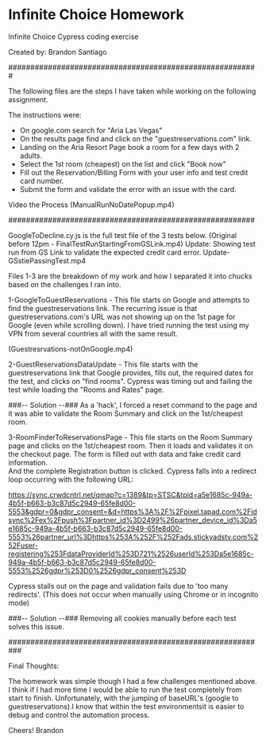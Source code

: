 # Infinite Choice Homework
Infinite Choice Cypress coding exercise 

Created by: Brandon Santiago

#########################################################

The following files are the steps I have taken while working on the following assignment.

The instructions were:

* On google.com search for "Aria Las Vegas"
* On the results page find and click on the "guestreservations.com" link.
* Landing on the Aria Resort Page book a room for a few days with 2 adults.
* Select the 1st room (cheapest) on the list and click "Book now"
* Fill out the Reservation/Billing Form with your user info and test credit card number.
* Submit the form and validate the error with an issue with the card.

Video the Process 
(ManualRunNoDatePopup.mp4)

########################################################

GoogleToDecline.cy.js is the full test file of the 3 tests below.
(Original before 12pm - FinalTestRunStartingFromGSLink.mp4)
Update:  Showing test run from GS Link to validate the expected credit card error.
Update-GSstiePassingTest.mp4

Files 1-3 are the breakdown of my work and how I separated it into chucks based on 
the challenges I ran into.

1-GoogleToGuestReservations - This file starts on Google and attempts to find the guestreservations link.
The recurring issue is that guestreservations.com's URL was not showing up on the 1st page for Google (even while scrolling down).
I have tried running the test using my VPN from several countries all with the same result.

(Guestresrvations-notOnGoogle.mp4)

2-GuestReservationsDataUpdate - This file starts with the guestreservations link that Google provides, fills out, the
required dates for the test, and clicks on "find rooms".  Cypress was timing out and failing the test while loading the 
"Rooms and Rates" page.  

###-- Solution --###
As a 'hack', I forced a reset command to the page and it was able to validate the Room Summary and 
click on the 1st/cheapest room.

3-RoomFinderToReservationsPage - This file starts on the Room Summary page and clicks on the 1st/cheapest room.  Then it 
loads and validates it on the checkout page.  The form is filled out with data and fake credit card information.  
And the complete Registration button is clicked.   Cypress falls into a redirect loop occurring with the following URL:

https://sync.crwdcntrl.net/qmap?c=1389&tp=STSC&tpid=a5e1685c-949a-4b5f-b663-b3c87d5c2949-65fe8d00-5553&gdpr=0&gdpr_consent=&d=https%3A%2F%2Fpixel.tapad.com%2Fidsync%2Fex%2Fpush%3Fpartner_id%3D2499%26partner_device_id%3Da5e1685c-949a-4b5f-b663-b3c87d5c2949-65fe8d00-5553%26partner_url%3Dhttps%253A%252F%252Fads.stickyadstv.com%252Fuser-registering%253FdataProviderId%253D721%2526userId%253Da5e1685c-949a-4b5f-b663-b3c87d5c2949-65fe8d00-5553%2526gdpr%253D0%2526gdpr_consent%253D

Cypress stalls out on the page and validation fails due to 'too many redirects'.
(This does not occur when manually using Chrome or in incognito mode)

###-- Solution --###
Removing all cookies manually before each test solves this issue.

###########################################################

Final Thoughts:

The homework was simple though I had a few challenges mentioned above.  I think if I had more time I would be able to run the
test completely from start to finish.  Unfortunately, with the jumping of baseURL's (google to guestreservations).I  know that within the test environmentsit is easier to debug and control the automation process.

Cheers!
Brandon
